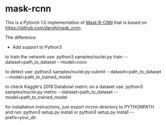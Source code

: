 # mask-rcnn


This is a Pytorch 1.0 implementation of [Mask R-CNN](https://arxiv.org/abs/1703.06870) that is based on https://github.com/darolt/mask_rcnn.

The difference:
* Add support to Python3

to train the network use:
python3 samples/nuclei.py train --dataset=path_to_dataset --model=coco

to detect use:
python3 samples/nuclei.py submit --dataset=path_to_dataset --model=path_to_trained_model

to check Kaggle's 2018 Databowl metric on a dataset use:
python3 samples/nuclei.py metric --dataset=path_to_dataset --model=path_to_trained_model

for installation instructions, just export mrcnn directory to PYTHONPATH and run:
python3 setup.py install or python3 setup.py install --prefix=your_dir

